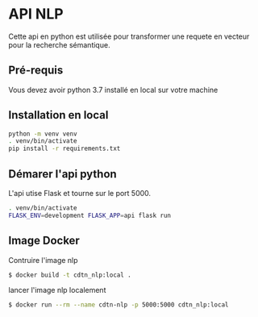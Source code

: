 # API NLP

Cette api en python est utilisée pour transformer une requete en vecteur pour la recherche sémantique.

## Pré-requis

Vous devez avoir python 3.7 installé en local sur votre machine

## Installation en local

```sh
python -m venv venv
. venv/bin/activate
pip install -r requirements.txt
```

## Démarer l'api python

L'api utise Flask et tourne sur le port 5000.

```sh
. venv/bin/activate
FLASK_ENV=development FLASK_APP=api flask run
```

## Image Docker

Contruire l'image nlp

```sh
$ docker build -t cdtn_nlp:local .
```

lancer l'image nlp localement

```sh
$ docker run --rm --name cdtn-nlp -p 5000:5000 cdtn_nlp:local
```
